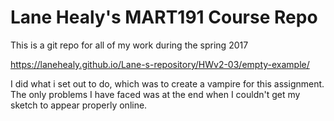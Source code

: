 # Lane Healy's MART191 Course Repo

This is a git repo for all of my work during the spring 2017

https://lanehealy.github.io/Lane-s-repository/HWv2-03/empty-example/

I did what i set out to do, which was to create a vampire for this assignment.
The only problems I have faced was at the end when I couldn't get my sketch to appear properly online.

